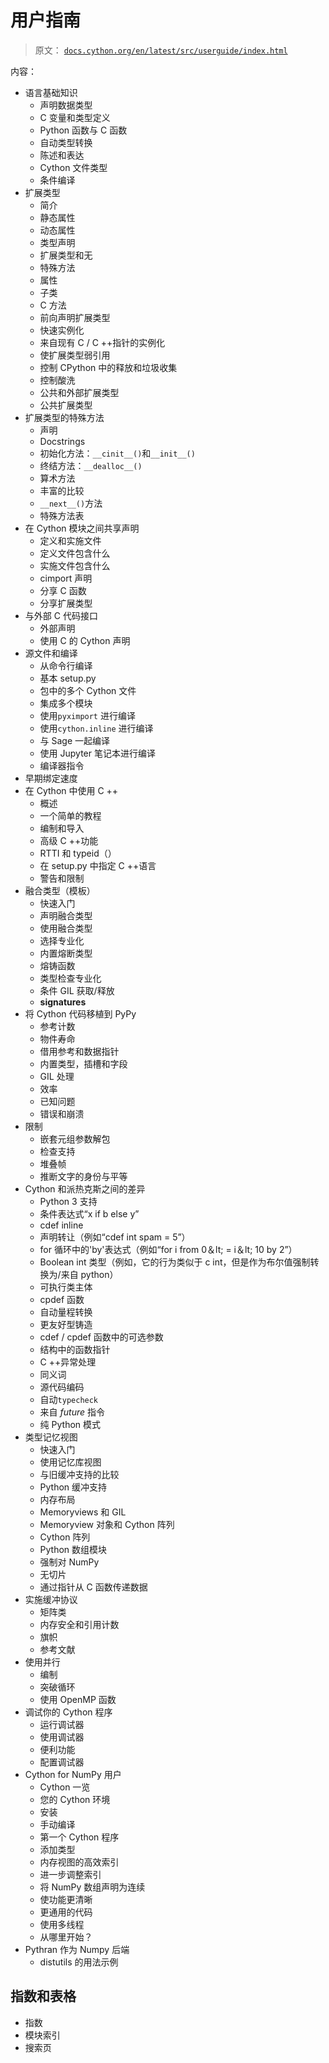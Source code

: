 # 用户指南

> 原文： [`docs.cython.org/en/latest/src/userguide/index.html`](http://docs.cython.org/en/latest/src/userguide/index.html)

内容：

*   语言基础知识
    *   声明数据类型
    *   C 变量和类型定义
    *   Python 函数与 C 函数
    *   自动类型转换
    *   陈述和表达
    *   Cython 文件类型
    *   条件编译
*   扩展类型
    *   简介
    *   静态属性
    *   动态属性
    *   类型声明
    *   扩展类型和无
    *   特殊方法
    *   属性
    *   子类
    *   C 方法
    *   前向声明扩展类型
    *   快速实例化
    *   来自现有 C / C ++指针的实例化
    *   使扩展类型弱引用
    *   控制 CPython 中的释放和垃圾收集
    *   控制酸洗
    *   公共和外部扩展类型
    *   公共扩展类型
*   扩展类型的特殊方法
    *   声明
    *   Docstrings
    *   初始化方法：`__cinit__()`和`__init__()`
    *   终结方法：`__dealloc__()`
    *   算术方法
    *   丰富的比较
    *   `__next__()`方法
    *   特殊方法表
*   在 Cython 模块之间共享声明
    *   定义和实施文件
    *   定义文件包含什么
    *   实施文件包含什么
    *   cimport 声明
    *   分享 C 函数
    *   分享扩展类型
*   与外部 C 代码接口
    *   外部声明
    *   使用 C 的 Cython 声明
*   源文件和编译
    *   从命令行编译
    *   基本 setup.py
    *   包中的多个 Cython 文件
    *   集成多个模块
    *   使用`pyximport` 进行编译
    *   使用`cython.inline` 进行编译
    *   与 Sage 一起编译
    *   使用 Jupyter 笔记本进行编译
    *   编译器指令
*   早期绑定速度
*   在 Cython 中使用 C ++
    *   概述
    *   一个简单的教程
    *   编制和导入
    *   高级 C ++功能
    *   RTTI 和 typeid（）
    *   在 setup.py 中指定 C ++语言
    *   警告和限制
*   融合类型（模板）
    *   快速入门
    *   声明融合类型
    *   使用融合类型
    *   选择专业化
    *   内置熔断类型
    *   熔铸函数
    *   类型检查专业化
    *   条件 GIL 获取/释放
    *   __signatures__
*   将 Cython 代码移植到 PyPy
    *   参考计数
    *   物件寿命
    *   借用参考和数据指针
    *   内置类型，插槽和字段
    *   GIL 处理
    *   效率
    *   已知问题
    *   错误和崩溃
*   限制
    *   嵌套元组参数解包
    *   检查支持
    *   堆叠帧
    *   推断文字的身份与平等
*   Cython 和派热克斯之间的差异
    *   Python 3 支持
    *   条件表达式“x if b else y”
    *   cdef inline
    *   声明转让（例如“cdef int spam = 5”）
    *   for 循环中的'by'表达式（例如“for i from 0＆lt; = i＆lt; 10 by 2”）
    *   Boolean int 类型（例如，它的行为类似于 c int，但是作为布尔值强制转换为/来自 python）
    *   可执行类主体
    *   cpdef 函数
    *   自动量程转换
    *   更友好型铸造
    *   cdef / cpdef 函数中的可选参数
    *   结构中的函数指针
    *   C ++异常处理
    *   同义词
    *   源代码编码
    *   自动`typecheck`
    *   来自 *_future_* 指令
    *   纯 Python 模式
*   类型记忆视图
    *   快速入门
    *   使用记忆库视图
    *   与旧缓冲支持的比较
    *   Python 缓冲支持
    *   内存布局
    *   Memoryviews 和 GIL
    *   Memoryview 对象和 Cython 阵列
    *   Cython 阵列
    *   Python 数组模块
    *   强制对 NumPy
    *   无切片
    *   通过指针从 C 函数传递数据
*   实施缓冲协议
    *   矩阵类
    *   内存安全和引用计数
    *   旗帜
    *   参考文献
*   使用并行
    *   编制
    *   突破循环
    *   使用 OpenMP 函数
*   调试你的 Cython 程序
    *   运行调试器
    *   使用调试器
    *   便利功能
    *   配置调试器
*   Cython for NumPy 用户
    *   Cython 一览
    *   您的 Cython 环境
    *   安装
    *   手动编译
    *   第一个 Cython 程序
    *   添加类型
    *   内存视图的高效索引
    *   进一步调整索引
    *   将 NumPy 数组声明为连续
    *   使功能更清晰
    *   更通用的代码
    *   使用多线程
    *   从哪里开始？
*   Pythran 作为 Numpy 后端
    *   distutils 的用法示例

## 指数和表格

*   指数
*   模块索引
*   搜索页